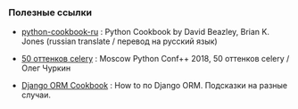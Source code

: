 
### Полезные ссылки

- [python-cookbook-ru](https://github.com/borisuvarov/python-cookbook-ru) : Python Cookbook by David Beazley, Brian K. Jones (russian translate / перевод на русский язык)

- [50 оттенков celery](https://www.youtube.com/watch?v=SxgzHz-zE-c) : Moscow Python Conf++ 2018, 50 оттенков celery / Олег Чуркин

- [Django ORM Cookbook](http://books.agiliq.com/projects/django-orm-cookbook/en/latest/index.html) : How to по Django ORM. Подсказки на разные случаи.